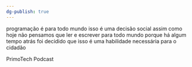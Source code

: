 ```yaml
---
dg-publish: true
---
```

programação é para todo mundo isso é uma decisão social assim como hoje não pensamos que ler e escrever para todo mundo porque há algum tempo atrás foi decidido que isso é uma habilidade necessária para o cidadão

PrimoTech Podcast